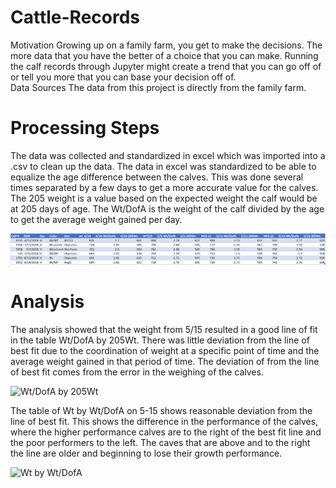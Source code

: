 # Cattle-Records
Motivation
Growing up on a family farm, you get to make the decisions. The more data that you have the better of a choice that you can make. Running the calf records through Jupyter might create a trend that you can go off of or tell you more that you can base your decision off of.  
Data Sources
The data from this project is directly from the family farm.
# Processing Steps
The data was collected and standardized in excel which was imported into a .csv to clean up the data. The data in excel was standardized to be able to equalize the age difference between the calves. This was done several times separated by a few days to get a more accurate value for the calves. The 205 weight is a value based on the expected weight the calf would be at 205 days of age. The Wt/DofA is the weight of the calf divided by the age to get the average weight gained per day. 


![Table Head](https://raw.githubusercontent.com/DrewBowdish/Cattle-Records/main/Head.png)

# Analysis
The analysis showed that the weight from 5/15 resulted in a good line of fit in the table Wt/DofA by 205Wt. There was little deviation from the line of best fit due to the coordination of weight at a specific point of time and the average weight gained in that period of time. The deviation of from the line of best fit comes from the error in the weighing of the calves. 

![Wt/DofA by 205Wt]()

The table of Wt by Wt/DofA on 5-15 shows reasonable deviation from the line of best fit. This shows the difference in the performance of the calves, where the higher performance calves are to the right of the  best fit line and the poor performers to the left. The caves that are above and to the right the line are older and beginning to lose their growth performance.

![Wt by Wt/DofA ]()

